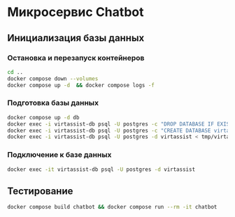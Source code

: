 # Микросервис Chatbot

## Инициализация базы данных

### Остановка и перезапуск контейнеров
```sh
cd ..
docker compose down --volumes
docker compose up -d  && docker compose logs -f
```

### Подготовка базы данных
```sh
docker compose up -d db
docker exec -i virtassist-db psql -U postgres -c "DROP DATABASE IF EXISTS virtassist;"
docker exec -i virtassist-db psql -U postgres -c "CREATE DATABASE virtassist;"
docker exec -i virtassist-db psql -U postgres -d virtassist < tmp/virtassist.dump
```

### Подключение к базе данных
```sh
docker exec -it virtassist-db psql -U postgres -d virtassist
```

## Тестирование
```sh
docker compose build chatbot && docker compose run --rm -it chatbot
```
